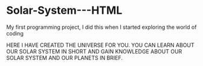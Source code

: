 # Solar-System---HTML
My first programming project, I did this when I started exploring the world of coding

HERE I HAVE CREATED THE UNIVERSE FOR YOU.
YOU CAN LEARN ABOUT OUR SOLAR SYSTEM IN SHORT
AND GAIN KNOWLEDGE ABOUT OUR SOLAR SYSTEM AND
OUR PLANETS IN BRIEF.
